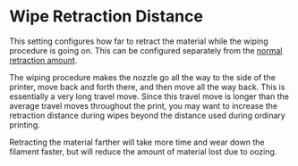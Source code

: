 Wipe Retraction Distance
====
This setting configures how far to retract the material while the wiping procedure is going on. This can be configured separately from the [normal retraction amount](../travel/retraction_amount.md).

The wiping procedure makes the nozzle go all the way to the side of the printer, move back and forth there, and then move all the way back. This is essentially a very long travel move. Since this travel move is longer than the average travel moves throughout the print, you may want to increase the retraction distance during wipes beyond the distance used during ordinary printing.

Retracting the material farther will take more time and wear down the filament faster, but will reduce the amount of material lost due to oozing.